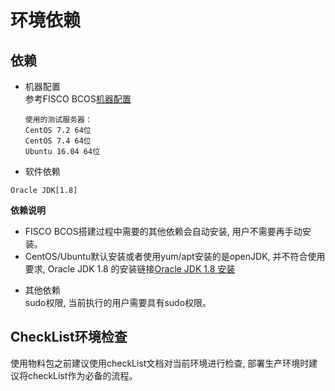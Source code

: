 # 环境依赖
## 依赖  
- 机器配置  
   参考FISCO BCOS[机器配置](https://github.com/FISCO-BCOS/FISCO-BCOS/tree/master/doc/manual#第一章-部署fisco-bcos环境)  
   ```
   使用的测试服务器： 
   CentOS 7.2 64位
   CentOS 7.4 64位
   Ubuntu 16.04 64位
   ```
  
- 软件依赖  

```shell
Oracle JDK[1.8]
```

**依赖说明**
* FISCO BCOS搭建过程中需要的其他依赖会自动安装, 用户不需要再手动安装。
* CentOS/Ubuntu默认安装或者使用yum/apt安装的是openJDK, 并不符合使用要求, Oracle JDK 1.8 的安装链接[Oracle JDK 1.8 安装](https://github.com/FISCO-BCOS/fisco-package-build-tool/blob/master/doc/Oracle%20JAVA%201.8%20%E5%AE%89%E8%A3%85%E6%95%99%E7%A8%8B%2Emd)

- 其他依赖  
  sudo权限, 当前执行的用户需要具有sudo权限。

##  CheckList环境检查
使用物料包之前建议使用checkList文档对当前环境进行检查, 部署生产环境时建议将checkList作为必备的流程。
